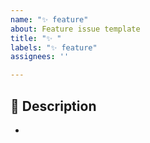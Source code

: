 ```yaml
---
name: "✨ feature"
about: Feature issue template
title: "✨ "
labels: "✨ feature"
assignees: ''

---
```


## 📌 Description
- 
